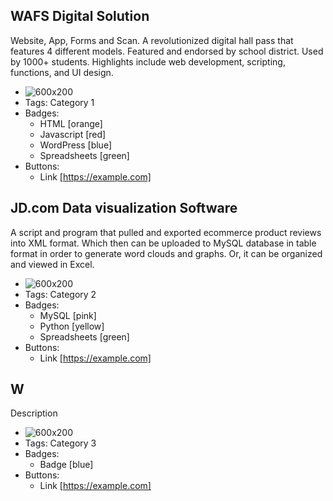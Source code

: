 ## WAFS Digital Solution
Website, App, Forms and Scan. A revolutionized digital hall pass that features 4 different models. Featured and endorsed by school district. Used by 1000+ students. Highlights include web development, scripting, functions, and UI design.
- ![600x200](https://via.placeholder.com/600x200)
- Tags: Category 1
- Badges:
  - HTML [orange] 
  - Javascript [red]
  - WordPress [blue]
  - Spreadsheets [green]
- Buttons:
  - Link [https://example.com]

## JD.com Data visualization Software
A script and program that pulled and exported ecommerce product reviews into XML format. Which then can be uploaded to MySQL database in table format in order to generate word clouds and graphs. Or, it can be organized and viewed in Excel.
- ![600x200](https://via.placeholder.com/600x200)
- Tags: Category 2
- Badges:
  - MySQL [pink]
  - Python [yellow]
  - Spreadsheets [green]
- Buttons:
  - Link [https://example.com]

## W
Description
- ![600x200](https://via.placeholder.com/600x200)
- Tags: Category 3
- Badges:
  - Badge [blue]
- Buttons:
  - Link [https://example.com]
